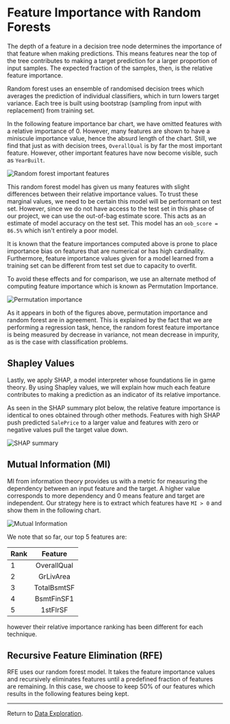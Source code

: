 # Feature Importance with Random Forests

The depth of a feature in a decision tree node determines the importance of that feature when making predictions. This means features near the top of the tree contributes to making a target prediction for a larger proportion of input samples. The expected fraction of the samples, then, is the relative feature importance.

Random forest uses an ensemble of randomised decision trees which averages the prediction of individual classifiers, which in turn lowers target variance. Each tree is built using bootstrap (sampling from input with replacement) from training set. 

In the following feature importance bar chart, we have omitted features with a relative importance of 0. However, many features are shown to have a miniscule importance value, hence the absurd length of the chart. Still, we find that just as with decision trees, `OverallQual` is by far the most important feature. However, other important features have now become visible, such as `YearBuilt`. 

![Random forest important features](images/rf_feat_imp.png)

This random forest model has given us many features with slight differences between their relative importance values. To trust these marginal values, we need to be certain this model will be performant on test set. However, since we do not have access to the test set in this phase of our project, we can use the out-of-bag estimate score. This acts as an estimate of model accuracy on the test set. This model has an `oob_score = 86.5%` which isn't entirely a poor model.

It is known that the feature importances computed above is prone to place importance bias on features that are numerical or has high cardinality. Furthermore, feature importance values given for a model learned from a training set can be different from test set due to capacity to overfit.

To avoid these effects and for comparison, we use an alternate method of computing feature importance which is known as Permutation Importance.

![Permutation importance](images/permutation_importance.png)

As it appears in both of the figures above, permutation importance and random forest are in agreement. This is explained by the fact that we are performing a regression task, hence, the random forest feature importance is being measured by decrease in variance, not mean decrease in impurity, as is the case with classification problems. 

## Shapley Values

Lastly, we apply SHAP, a model interpreter whose foundations lie in game theory. By using Shapley values, we will explain how much each feature contributes to making a prediction as an indicator of its relative importance. 

As seen in the SHAP summary plot below, the relative feature importance is identical to ones obtained through other methods. Features with high SHAP push predicted `SalePrice` to a larger value and features with zero or negative values pull the target value down.

![SHAP summary](images/shap_summary.png)

## Mutual Information (MI)

MI from information theory provides us with a metric for measuring the dependency between an input feature and the target. A higher value corresponds to more dependency and 0 means feature and target are independent. Our strategy here is to extract which features have `MI > 0` and show them in the following chart. 

![Mutual Information](images/mi.png)

We note that so far, our top 5 features are:

| Rank   | Feature           | 
| ------ |:-------------:|
| 1      | OverallQual |
| 2      | GrLivArea      | 
| 3      | TotalBsmtSF     |    
| 4      | BsmtFinSF1      | 
| 5      | 1stFlrSF      | 


however their relative importance ranking has been different for each technique.

## Recursive Feature Elimination (RFE)
RFE uses our random forest model. It takes the feature importance values and recursively eliminates features until a predefined fraction of features are remaining. In this case, we choose to keep 50% of our features which results in the following features being kept. 



---

Return to [Data Exploration](../readme.md).